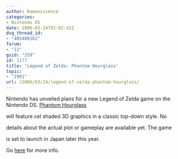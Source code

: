 ```yaml
---
author: Ramaniscence
categories:
- Nintendo DS
date: 2006-03-24T01:02:42Z
dsq_thread_id:
- "485408162"
forum:
- "12"
guid: "259"
id: 1177
title: 'Legend of Zelda: Phantom Hourglass'
topic:
- "2901"
url: /2006/03/24/legend-of-zelda-phantom-hourglass/
---
```


Nintendo has unveiled plans for a new Legend of Zelda game on the Nintendo DS. [Phantom Hourglass](http://ds.ign.com/articles/697/697925p1.html)
  
will feature cel shaded 3D graphics in a classic top-down style. No
  
details about the actual plot or gameplay are available yet. The game
  
is set to launch in Japan later this year.

Go [here](http://ds.ign.com/articles/697/697925p1.html) for more info.